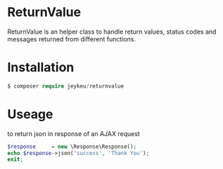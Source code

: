 ReturnValue
===========
ReturnValue is an helper class to handle return values, status codes and messages returned from different functions.

Installation
============
```php
$ composer require jeykeu/returnvalue
```

Useage 
==========
to return json in response of an AJAX request
```php
$response     = new \Response\Response();
echo $response->json('success', 'Thank You');
exit;
```
